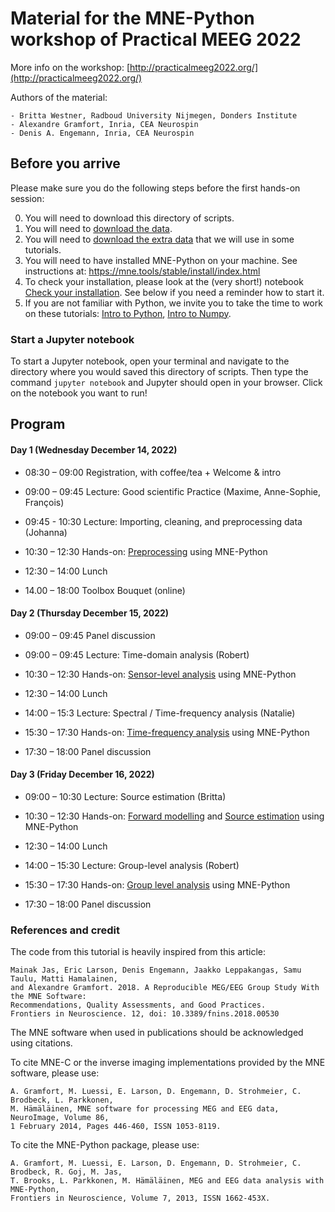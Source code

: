 # Material for the MNE-Python workshop of Practical MEEG 2022

More info on the workshop: [http://practicalmeeg2022.org/](http://practicalmeeg2022.org/)

Authors of the material:

	- Britta Westner, Radboud University Nijmegen, Donders Institute
	- Alexandre Gramfort, Inria, CEA Neurospin
	- Denis A. Engemann, Inria, CEA Neurospin

## Before you arrive

Please make sure you do the following steps before the first hands-on session:

0. You will need to download this directory of scripts.
1. You will need to [download the data](https://doi.org/10.5281/zenodo.7405048).
2. You will need to [download the extra data](https://drive.google.com/file/d/1EE_pDY-i6zkS5qiysaGw6HiG9yRLL1y1/view?usp=share_link) that we will use in some tutorials.
3. You will need to have installed MNE-Python on your machine. See instructions at: https://mne.tools/stable/install/index.html
4. To check your installation, please look at the (very short!) notebook [Check your installation](0-Installation_check.ipynb). See below if you need a reminder how to start it.
5. If you are not familiar with Python, we invite you to take the time to work on these tutorials:
[Intro to Python](intro_to_python/0a-Intro_Python.ipynb), [Intro to Numpy](intro_to_python/0b-Intro_Numpy.ipynb).

### Start a Jupyter notebook

 To start a Jupyter notebook, open your terminal and navigate to the directory where you would saved this directory of scripts. Then type the command `jupyter notebook` and Jupyter should open in your browser. Click on the notebook you want to run!


## Program

#### Day 1 (Wednesday December 14, 2022)

 - 08:30 – 09:00 Registration, with coffee/tea + Welcome & intro
 - 09:00 – 09:45 Lecture: Good scientific Practice (Maxime, Anne-Sophie, François)
 - 09:45 - 10:30 Lecture: Importing, cleaning, and preprocessing data (Johanna)
 - 10:30 – 12:30 Hands-on: [Preprocessing](1-Preprocessing.ipynb) using MNE-Python

 - 12:30 – 14:00 Lunch

 - 14.00 – 18:00 Toolbox Bouquet (online)

#### Day 2 (Thursday December 15, 2022)

 - 09:00 – 09:45 Panel discussion
 - 09:00 – 09:45 Lecture: Time-domain analysis (Robert)
 - 10:30 – 12:30 Hands-on: [Sensor-level analysis](2-Time_domain_evoked_responses.ipynb) using MNE-Python

 - 12:30 – 14:00 Lunch

 - 14:00 – 15:3 Lecture: Spectral / Time-frequency analysis (Natalie)
 - 15:30 – 17:30 Hands-on: [Time-frequency analysis](3-Time_frequency_analysis.ipynb) using MNE-Python
 - 17:30 – 18:00 Panel discussion

#### Day 3 (Friday December 16, 2022)

 - 09:00 – 10:30 Lecture: Source estimation (Britta)
 - 10:30 – 12:30 Hands-on: [Forward modelling](4-Forward_modelling.ipynb) and [Source estimation](5-Source_reconstruction.ipynb) using MNE-Python

 - 12:30 – 14:00 Lunch

 - 14:00 – 15:30 Lecture: Group-level analysis (Robert)
 - 15:30 – 17:30 Hands-on: [Group level analysis](6-Group_analysis.ipynb) using MNE-Python
 - 17:30 – 18:00 Panel discussion


### References and credit

The code from this tutorial is heavily inspired from this article:

	Mainak Jas, Eric Larson, Denis Engemann, Jaakko Leppakangas, Samu Taulu, Matti Hamalainen,
	and Alexandre Gramfort. 2018. A Reproducible MEG/EEG Group Study With the MNE Software:
	Recommendations, Quality Assessments, and Good Practices.
	Frontiers in Neuroscience. 12, doi: 10.3389/fnins.2018.00530

The MNE software when used in publications should be acknowledged using citations.

To cite MNE-C or the inverse imaging implementations provided by the MNE software, please use:

	A. Gramfort, M. Luessi, E. Larson, D. Engemann, D. Strohmeier, C. Brodbeck, L. Parkkonen,
	M. Hämäläinen, MNE software for processing MEG and EEG data, NeuroImage, Volume 86,
	1 February 2014, Pages 446-460, ISSN 1053-8119.

To cite the MNE-Python package, please use:

	A. Gramfort, M. Luessi, E. Larson, D. Engemann, D. Strohmeier, C. Brodbeck, R. Goj, M. Jas,
	T. Brooks, L. Parkkonen, M. Hämäläinen, MEG and EEG data analysis with MNE-Python,
	Frontiers in Neuroscience, Volume 7, 2013, ISSN 1662-453X.

